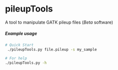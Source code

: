 # pileupTools
A tool to manipulate GATK pileup files (_Beta_ software)

##### Example usage

 ```bash
 # Quick Start
  ./pileupTools.py file.pileup -s my_sample

 # For help
 ./pileupTools.py -h
 ```
